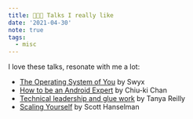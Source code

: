 ```yaml
---
title: 👩🏾‍🏫 Talks I really like
date: '2021-04-30'
note: true
tags:
  - misc
---
```


I love these talks, resonate with me a lot:

- [The Operating System of You](https://www.youtube.com/watch?v=D-Sj6jo4o1I) by Swyx
- [How to be an Android Expert](https://www.youtube.com/watch?v=IMSY1uH4nT8) by Chiu-ki Chan
- [Technical leadership and glue work](https://www.youtube.com/watch?v=KClAPipnKqw) by Tanya Reilly
- [Scaling Yourself](https://www.youtube.com/watch?v=V4NJo2Mfvrc) by Scott Hanselman
